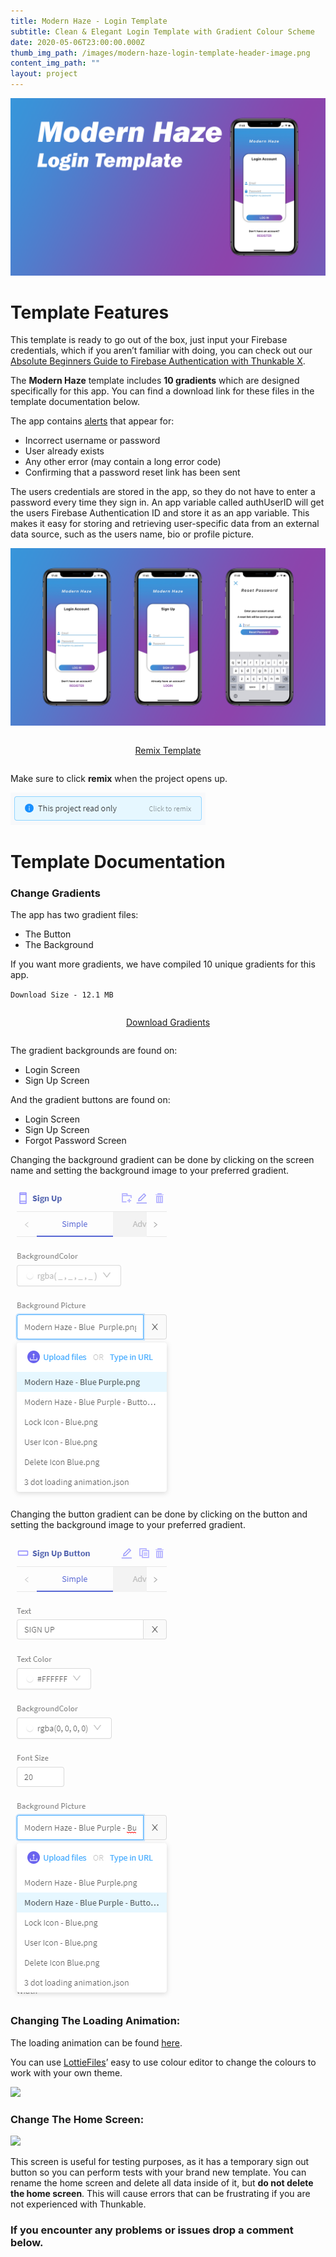 ```yaml
---
title: Modern Haze - Login Template
subtitle: Clean & Elegant Login Template with Gradient Colour Scheme
date: 2020-05-06T23:00:00.000Z
thumb_img_path: /images/modern-haze-login-template-header-image.png
content_img_path: ""
layout: project
---
```

![](/images/modern-haze-login-template-header-image.png)

# Template Features

This template is ready to go out of the box, just input your Firebase credentials, which if you aren’t familiar with doing, you can check out our [Absolute Beginners Guide to Firebase Authentication with Thunkable X](https://thunkable-templates.netlify.app/posts/authentication/).

The **Modern Haze** template includes **10 gradients** which are designed specifically for this app. You can find a download link for these files in the template documentation below.

The app contains [alerts](https://docs.thunkable.com/alert) that appear for:

* Incorrect username or password
* User already exists
* Any other error (may contain a long error code)
* Confirming that a password reset link has been sent

The users credentials are stored in the app, so they do not have to enter a password every time they sign in. An app variable called authUserID will get the users Firebase Authentication ID and store it as an app variable. This makes it easy for storing and retrieving user-specific data from an external data source, such as the users name, bio or profile picture.

![Screen Previews Image](/images/modern-haze-app-screen-previews.png)

<div style="display: flex; justify-content: center;">

<p class="block-cta">
<a href="https://x.thunkable.com/projects/5e98c05153845a48f51f375f/d6bec0a9-bb7e-4447-8cf0-bffd713d9c86/designer" target="_blank" class="button">Remix Template</a>
</p>

</div>

Make sure to click **remix** when the project opens up.

![Click to Remix Example](/images/click-to-remix-example.png)

# Template Documentation

### Change Gradients

The app has two gradient files:

* The Button
* The Background

If you want more gradients, we have compiled 10 unique gradients for this app.

`Download Size - 12.1 MB`

<div style="display: flex; justify-content: center;">

<p class="block-cta">
<a href="/files/Gradients/Gradients.zip" target="_blank" class="button" download>Download Gradients</a>
</p>

</div>

The gradient backgrounds are found on:

* Login Screen
* Sign Up Screen

And the gradient buttons are found on:

* Login Screen
* Sign Up Screen
* Forgot Password Screen

Changing the background gradient can be done by clicking on the screen name and setting the background image to your preferred gradient.

![](/images/change-background-gradient-example.png)

Changing the button gradient can be done by clicking on the button and setting the background image to your preferred gradient.

![](/images/change-button-gradient-example.png)

### Changing The Loading Animation:

The loading animation can be found [here](https://lottiefiles.com/21577-loading-animation).

You can use [LottieFiles](https://lottiefiles.com/)’ easy to use colour editor to change the colours to work with your own theme.

![](https://thunkable-templates.netlify.app/images/lottiefiles-edit-layers-preview.png)

### Change The Home Screen:

![](https://thunkable-templates.netlify.app/images/testing-home-screen-preview.png)

This screen is useful for testing purposes, as it has a temporary sign out button so you can perform tests with your brand new template. You can rename the home screen and delete all data inside of it, but **do not delete the home screen**. This will cause errors that can be frustrating if you are not experienced with Thunkable.

### If you encounter any problems or issues drop a comment below.
